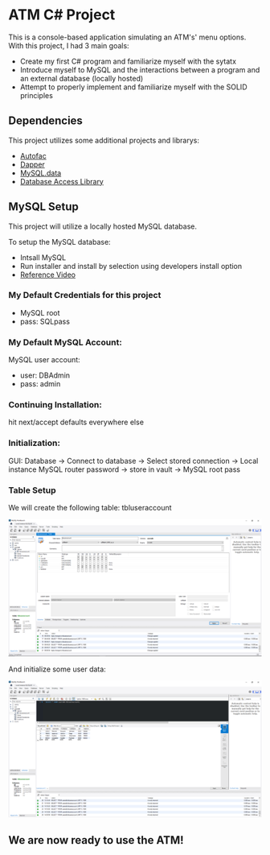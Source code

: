 # ATM C# Project

This is a console-based application simulating an ATM's' menu options. With this project, I had 3 main goals:

- Create my first C# program and familiarize myself with the sytatx
- Introduce myself to MySQL and the interactions between a program and an external database (locally hosted)
- Attempt to properly implement and familiarize myself with the SOLID principles

## Dependencies
This project utilizes some additional projects and librarys:

- [Autofac](https://github.com/autofac/Autofac)
- [Dapper](https://github.com/DapperLib/Dapper)
- [MySQL.data](https://www.mysql.com/)
- [Database Access Library](https://github.com/kjzamora/DatabaseAccessLibrary)

## MySQL Setup

This project will utilize a locally hosted MySQL database.

To setup the MySQL database:

- Intsall MySQL
- Run installer and install by selection using developers install option
- [Reference Video](https://www.youtube.com/watch?v=WuBcTJnIuzo)

### My Default Credentials for this project
- MySQL root 
- pass: SQLpass

### My Default MySQL Account:
MySQL user account:
- user: DBAdmin
- pass: admin

### Continuing Installation:
hit next/accept defaults everywhere else

### Initialization:
GUI: Database -> Connect to database ->
	Select stored connection -> Local instance MySQL router
	password -> store in vault -> MySQL root pass

### Table Setup

We will create the following table: tbluseraccount


<p align="center">
  <img src="docs/images/MySQL_userdb_tlbuseraccount.png" width="1000" title="tbluseraccount properties">
</p>

And initialize some user data:

<p align="center">
  <img src="docs/images/MySQL_userdb_tlbuseraccount_userdata.png" width="1000" title="tbluseraccount properties">
</p>



## We are now ready to use the ATM!